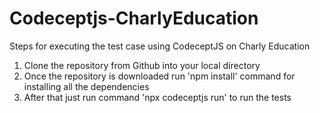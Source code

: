 # Codeceptjs-CharlyEducation
Steps for executing the test case using CodeceptJS on Charly Education

1.	Clone the repository from Github into your local directory   
2.	Once the repository is downloaded run 'npm install' command for installing all the dependencies
3.	After that just run command 'npx codeceptjs run' to run the tests
